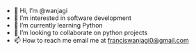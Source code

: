 - 👋 Hi, I’m @wanjagi
- 👀 I’m interested in software development
- 🌱 I’m currently learning Python
- 💞️ I’m looking to collaborate on python projects 
- 📫 How to reach me email me at franciswanjagi0@gmail.com

<!---
wanjagi/wanjagi is a ✨ special ✨ repository because its `README.md` (this file) appears on your GitHub profile.
You can click the Preview link to take a look at your changes.
--->
